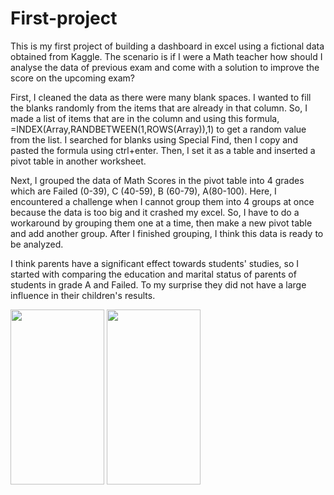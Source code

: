 # First-project
This is my first project of building a dashboard in excel using a fictional data obtained from Kaggle. The scenario is if I were a Math teacher how should I analyse the data of previous exam and come with a solution to improve the score on the upcoming exam?

First, I cleaned the data as there were many blank spaces. I wanted to fill the blanks randomly from the items that are already in that column. So, I made a list of items that are in the column and using this formula, =INDEX(Array,RANDBETWEEN(1,ROWS(Array)),1) to get a random value from the list. I searched for blanks using Special Find, then I copy and pasted the formula using ctrl+enter. Then, I set it as a table and inserted a pivot table in another worksheet. 

Next, I grouped the data of Math Scores in the pivot table into 4 grades which are Failed (0-39), C (40-59), B (60-79), A(80-100). Here, I encountered a challenge when I cannot group them into 4 groups at once because the data is too big and it crashed my excel. So, I have to do a workaround by grouping them one at a time, then make a new pivot table and add another group. After I finished grouping, I think this data is ready to be analyzed.

I think parents have a significant effect towards students' studies, so I started with comparing the education and marital status of parents of students in grade A and Failed. To my surprise they did not have a large influence in their children's results. 

<image src="https://github.com/Shafik97/First-project/assets/136435447/dfb4f706-4543-42a1-81ff-e195083d530f" width="150" height="280">
<image src="https://github.com/Shafik97/First-project/assets/136435447/e80e7ef8-d465-4b6b-88c1-1c0c9275359a" width="150" height="280">
